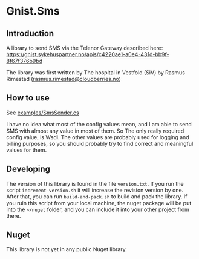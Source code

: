 # Gnist.Sms

## Introduction
A library to send SMS via the Telenor Gateway described
here: https://gnist.sykehuspartner.no/apis/c4220ae1-a0e4-431d-bb9f-8f67f376b9bd

The library was first written by The hospital in Vestfold (SiV) by Rasmus Rimestad (rasmus.rimestad@cloudberries.no)

## How to use
See [examples/SmsSender.cs](examples%2FSmsSender.cs)

I have no idea what most of the config values mean, and I am able to send SMS with almost any value in most of them. So
The only really required config value, is Wsdl. The other values are probably used for logging and billing purposes, so
you should probably try to find correct and meaningful values for them.

## Developing
The version of this library is found in the file `version.txt`. If you run the script `increment-version.sh` it will
increase the revision version by one. After that, you can run `build-and-pack.sh` to build and pack the library. If you
ruin this script from your local machine, the nuget package will be put into the `~/nuget` folder, and you can include
it into your other project from there.

## Nuget
This library is not yet in any public Nuget library.



 